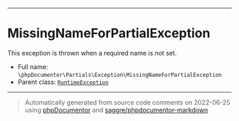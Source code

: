 ***

# MissingNameForPartialException

This exception is thrown when a required name is not set.



* Full name: `\phpDocumentor\Partials\Exception\MissingNameForPartialException`
* Parent class: [`RuntimeException`](../../../RuntimeException.md)






***
> Automatically generated from source code comments on 2022-06-25 using [phpDocumentor](http://www.phpdoc.org/) and [saggre/phpdocumentor-markdown](https://github.com/Saggre/phpDocumentor-markdown)
